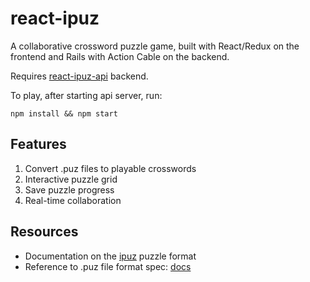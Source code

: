# react-ipuz

A collaborative crossword puzzle game, built with React/Redux on the frontend and Rails with Action Cable on the backend.

Requires [react-ipuz-api](https://github.com/ihollander/react-ipuz-api) backend.

To play, after starting api server, run:

`npm install && npm start`

## Features
1. Convert .puz files to playable crosswords
2. Interactive puzzle grid
3. Save puzzle progress
4. Real-time collaboration

## Resources
* Documentation on the [ipuz](http://www.ipuz.org/) puzzle format 
* Reference to .puz file format spec: [docs](https://code.google.com/archive/p/puz/wikis/FileFormat.wiki)
